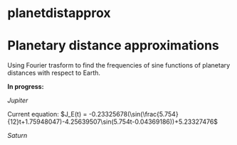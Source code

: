 # planetdistapprox
Planetary distance approximations
==============================
Using Fourier trasform to find the frequencies of sine functions of planetary distances with respect to Earth.

**In progress:**

*Jupiter*

Current equation: $J_E(t) = -0.23325678(\sin(\frac{5.754}{12}t+1.75948047)-4.25639507\sin(5.754t-0.04369186))+5.23327476$

*Saturn*
